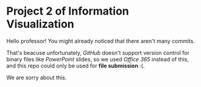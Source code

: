 # **Project 2 of Information Visualization**
Hello professor! You might already noticed that there aren't many commits. </br>

That's beacuse unfortunately, *GitHub* doesn't support version control for binary files like *PowerPoint* slides, so we used *Office 365* instead of this, and this repo could only be used for **file submission** :(. </br>

We are sorry about this.